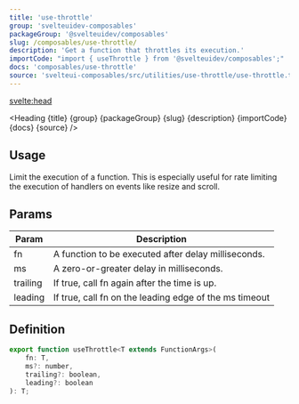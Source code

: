 ```yaml
---
title: 'use-throttle'
group: 'svelteuidev-composables'
packageGroup: '@svelteuidev/composables'
slug: /composables/use-throttle/
description: 'Get a function that throttles its execution.'
importCode: "import { useThrottle } from '@svelteuidev/composables';"
docs: 'composables/use-throttle'
source: 'svelteui-composables/src/utilities/use-throttle/use-throttle.ts'
---
```


<script lang='ts'>
    import { Demo, ComposableDemos } from '@svelteuidev/demos';
	import { Heading } from "$lib/components";
  	import { base } from '$app/paths';
</script>

<svelte:head>
  <title>{title} - SvelteUI</title>
</svelte:head>

<Heading {title} {group} {packageGroup} {slug} {description} {importCode} {docs} {source} />

## Usage

Limit the execution of a function. This is especially useful for rate limiting the execution of handlers on events like resize and scroll.

<Demo demo={ComposableDemos.useThrottleDemo.usage} />

## Params

| Param    | Description                                            |
| -------- | ------------------------------------------------------ |
| fn       | A function to be executed after delay milliseconds.    |
| ms       | A zero-or-greater delay in milliseconds.               |
| trailing | If true, call fn again after the time is up.           |
| leading  | If true, call fn on the leading edge of the ms timeout |

## Definition

```js
export function useThrottle<T extends FunctionArgs>(
	fn: T,
	ms?: number,
	trailing?: boolean,
	leading?: boolean
): T;
```
